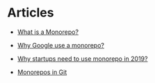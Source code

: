 # Articles

- [What is a Monorepo?](https://www.perforce.com/blog/vcs/what-monorepo)

- [Why Google use a monorepo?](https://cacm.acm.org/magazines/2016/7/204032-why-google-stores-billions-of-lines-of-code-in-a-single-repository/fulltext)

- [Why startups need to use monorepo in 2019?](https://medium.com/@hoangbkit/why-monorepo-in-2018-89221acd4bfb)

- [Monorepos in Git](https://www.atlassian.com/git/tutorials/monorepos)
